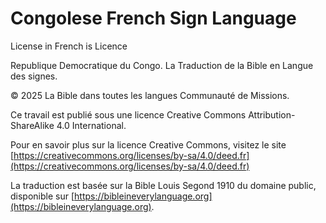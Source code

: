 # Congolese French Sign Language 

License in French is Licence 

Republique Democratique du Congo. La Traduction de la Bible en Langue des signes. 

© 2025 La Bible dans toutes les langues Communauté de Missions. 

Ce travail est publié sous une licence Creative Commons Attribution-ShareAlike 4.0 International. 

Pour en savoir plus sur la licence Creative Commons, visitez le site [https://creativecommons.org/licenses/by-sa/4.0/deed.fr](https://creativecommons.org/licenses/by-sa/4.0/deed.fr)

La traduction est basée sur la Bible Louis Segond 1910 du domaine public, disponible sur [https://bibleineverylanguage.org](https://bibleineverylanguage.org). 

 

 